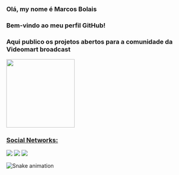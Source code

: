 ### Olá, my nome é Marcos Bolais
### Bem-vindo ao meu perfil GitHub!
### Aqui publico os projetos abertos para a comunidade da Videomart broadcast 

<div>
  <a href="https://github.com/videomart>
  <img height="180em" src="https://github-readme-stats.vercel.app/api/top-langs/?username=videomart&layout=compact&langs_count=7&theme=dracula"/>
  <img height="180em" src="https://github-readme-stats.vercel.app/api?username=videomart&show_icons=true&theme=dracula&include_all_commits=true&count_private=true"/>
</div>
  
### Social Networks:

<div>
  <a href="https://www.youtube.com/playlist?list=PL4DeSEidK5aktgKIvYjSsK4zvKZc8ftNV" target="_blank"><img src="https://img.shields.io/badge/YouTube-FF0000?style=for-the-badge&logo=youtube&logoColor=white" target="_blank"></a>
  <a href="https://instagram.com/videomart" target="_blank"><img src="https://img.shields.io/badge/-Instagram-%23E4405F?style=for-the-badge&logo=instagram&logoColor=white" target="_blank"></a>
  <a href="[https://www.linkedin.com/in/videomart](https://www.linkedin.com/in/videomart-broadcast)" target="_blank"><img src="https://img.shields.io/badge/-LinkedIn-%230077B5?style=for-the-badge&logo=linkedin&logoColor=white" target="_blank"></a>   
</div>

  ![Snake animation](https://github.com/videomart/blob/output/github-contribution-grid-snake.svg)
